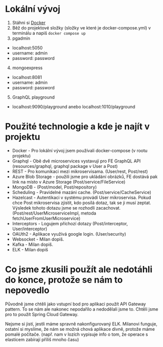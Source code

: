 
# Lokální vývoj

1. Stáhni si [Docker](https://docs.docker.com/desktop/windows/install/)
2. Běž do projektové složky (složky ve které je docker-compose.yml) v terminálu a napiš `docker compose up`
3. pgadmin
  -  localhost:5050
  -  username: admin
  -  password: password
4. mongoexpress
  - localhost:8081
  - username: admin
  - password: password
5. GraphQL playground
  - localhost:9090/playground anebo localhost:1010/playground


# Použité technologie a kde je najít v projektu
- Docker - Pro lokální vývoj jsem používali docker-compose (v rootu projektu)
- Graphql - Obě dvě microservices vystavují pro FE GraphQL API (resources/graphql, graphql package v User a Post)
- REST - Pro komunikaci mezi mikroservisama. (User/rest, Post/rest)
- Azure Blob Storage - použili jsme pro ukládání obrázků, FE dostává pak link na místo v Azure Storage (Post/service/FileService)
- MongoDB - (Post/model, Post/repository)
- Scheduling - Pravidelné mazáni cache. (Post/service/CacheService)
- Hazelcast - Autentikaci v systému provádí User mikroservisa. Pokud chce Post mikroservisa zjistit, kdo posílá dotaz, tak se ji musí zeptat. Výsledek tohoto dotazu jsme se rozhodli zacachovat. (Post/rest/UserMicroserviceImpl, metoda fetchUserFromUserMicroservice)
- Interceptors - Logujem příchozí dotazy (Post/interceptor, User/interceptor)
- OAUth2 - Aplikace využívá google login. (User/security)
- Websocket - Milan dopiš.
- Kafka - Milan dopiš.
- ELK - Milan dopiš

# Co jsme zkusili použít ale nedotáhli do konce, protože se nám to nepovedlo
Původně jsme chtěli jako vstupní bod pro aplikaci použít API Gateway pattern. To se nám ale nakonec nepodařilo a nedodělali jsme to. Chtěli jsme pro to použít Spring Cloud Gateway.

Nejsme si jistí, jestli máme spravně nakonfigurovaný ELK. Milanovi funguje, ostatní si myslíme, že nám se možná chová aplikace divně, protože máme pomalé počítače. (např. nam v lozích vypisuje info o tom, že operace s elasticem zabírají příliš mnoho času)
